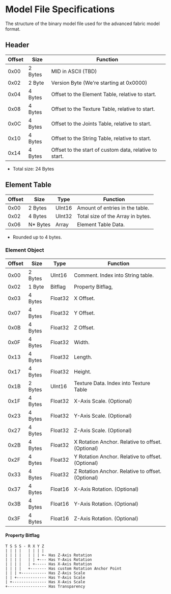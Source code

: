 # Model File Specifications
The structure of the binary model file used for the advanced fabric model format.

## Header

| Offset |   Size   | Function |
|--------|----------|----------|
| 0x00   | 2 Bytes  | MID in ASCII (TBD)
| 0x02   | 2 Byte   | Version Byte (We're starting at 0x0000)
| 0x04   | 4 Bytes  | Offset to the Element Table, relative to start.
| 0x08   | 4 Bytes  | Offset to the Texture Table, relative to start.
| 0x0C   | 4 Bytes  | Offset to the Joints Table, relative to start.
| 0x10   | 4 Bytes  | Offset to the String Table, relative to start.
| 0x14   | 4 Bytes  | Offset to the start of custom data, relative to start.

* Total size: 24 Bytes

## Element Table

| Offset |  Size   |  Type  | Function |
|--------|---------|--------|----------|
| 0x00   | 2 Bytes | UInt16 | Amount of entries in the table.
| 0x02   | 4 Bytes | UInt32 | Total size of the Array in bytes.
| 0x06   | N* Bytes | Array  | Element Table Data.

* Rounded up to 4 bytes. 

### Element Object

| Offset |  Size   |  Type   | Function |
|--------|---------|---------|----------|
| 0x00   | 2 Bytes | UInt16  | Comment. Index into String table.
| 0x02   | 1 Byte  | Bitflag | Property Bitflag,
| 0x03   | 4 Bytes | Float32 | X Offset.
| 0x07   | 4 Bytes | Float32 | Y Offset.
| 0x0B   | 4 Bytes | Float32 | Z Offset.
| 0x0F   | 4 Bytes | Float32 | Width.
| 0x13   | 4 Bytes | Float32 | Length.
| 0x17   | 4 Bytes | Float32 | Height.
| 0x1B   | 2 Bytes | UInt16  | Texture Data. Index into Texture Table
| 0x1F   | 4 Bytes | Float32 | X-Axis Scale. (Optional)
| 0x23   | 4 Bytes | Float32 | Y-Axis Scale. (Optional)
| 0x27   | 4 Bytes | Float32 | Z-Axis Scale. (Optional)
| 0x2B   | 4 Bytes | Float32 | X Rotation Anchor. Relative to offset. (Optional)
| 0x2F   | 4 Bytes | Float32 | Y Rotation Anchor. Relative to offset. (Optional)
| 0x33   | 4 Bytes | Float32 | Z Rotation Anchor. Relative to offset. (Optional)
| 0x37   | 4 Bytes | Float16 | X-Axis Rotation. (Optional)
| 0x3B   | 4 Bytes | Float16 | Y-Axis Rotation. (Optional)
| 0x3F   | 4 Bytes | Float16 | Z-Axis Rotation. (Optional)


#### Property Bitflag
```
T S S S - R X Y Z
| | | |   | | | |
| | | |   | | | +- Has Z-Axis Rotation
| | | |   | | +--- Has Y-Axis Rotation
| | | |   | +----- Has X-Axis Rotation
| | | |   +------- Has custom Rotation Anchor Point
| | | +----------- Has Z-Axis Scale
| | +------------- Has Y-Axis Scale
| +--------------- Has X-Axis Scale
+----------------- Has Transparency
```


